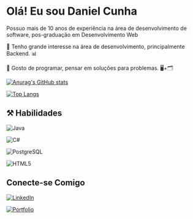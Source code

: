 # Olá! Eu sou Daniel Cunha

Possuo mais de 10 anos de experiência na área de desenvolvimento de software, pos-graduação em Desenvolvimento Web

 🔹 Tenho grande interesse na área de desenvolvimento, principalmente Backend. 📊

🔹 Gosto de programar, pensar em soluções para problemas. 🖥️+🗂️


[![Anurag's GitHub stats](https://github-readme-stats.vercel.app/api?username=dancunha&show_icons=true&theme=transparent)](https://github.com/anuraghazra/github-readme-stats)

[![Top Langs](https://github-readme-stats.vercel.app/api/top-langs/?username=dancunha&layout=donut)](https://github.com/anuraghazra/github-readme-stats)

## ⚒️ Habilidades 

![Java](https://img.shields.io/badge/java-%23ED8B00.svg?style=for-the-badge&logo=openjdk&logoColor=white)

![C#](https://img.shields.io/badge/C%23-239120?style=for-the-badge&logo=c-sharp&logoColor=white)

![PostgreSQL](https://img.shields.io/badge/PostgreSQL-000?style=for-the-badge&logo=postgresql)

![HTML5](https://img.shields.io/badge/HTML5-E34F26?style=for-the-badge&logo=html5&logoColor=white)

## Conecte-se Comigo

[![LinkedIn](https://img.shields.io/badge/LinkedIn-000?style=for-the-badge&logo=linkedin&logoColor=0E76A8)](https://www.linkedin.com/in/cunhacdaniel/)



[![Portfolio](https://img.shields.io/badge/Portfolio-FF5722?style=for-the-badge&logo=todoist&logoColor=white)](https://cunhacdaniel.com.br)

